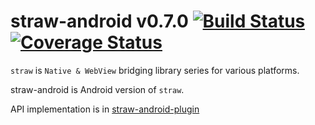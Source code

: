 straw-android v0.7.0 [![Build Status](https://travis-ci.org/strawjs/straw-android.png?branch=master)](https://travis-ci.org/strawjs/straw-android) [![Coverage Status](https://coveralls.io/repos/strawjs/straw-android/badge.png)](https://coveralls.io/r/strawjs/straw-android)
===================

`straw` is `Native & WebView` bridging library series for various platforms.

straw-android is Android version of `straw`.

API implementation is in [straw-android-plugin](https://github.com/strawjs/straw-android-plugin)

